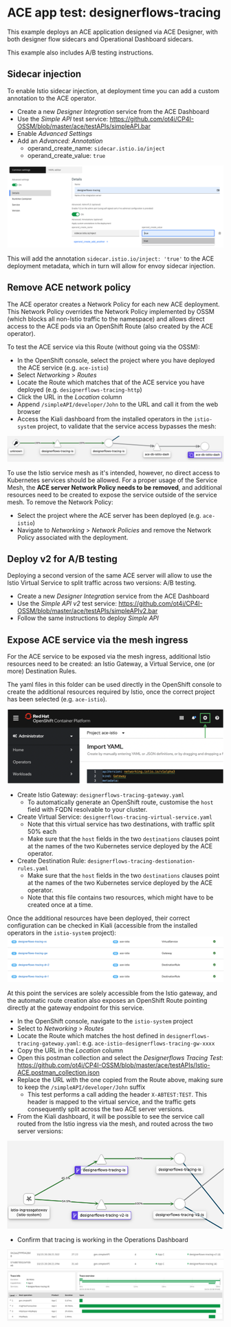 # ACE app test: designerflows-tracing
This example deploys an ACE application designed via ACE Designer, with both designer flow sidecars and Operational Dashboard sidecars.

This example also includes A/B testing instructions.

## Sidecar injection
To enable Istio sidecar injection, at deployment time you can add a custom annotation to the ACE operator.
- Create a new *Designer Integration* service from the ACE Dashboard
- Use the *Simple API* test service: https://github.com/ot4i/CP4I-OSSM/blob/master/ace/testAPIs/simpleAPI.bar
- Enable *Advanced Settings*
- Add an *Advanced: Annotation*
  - operand_create_name: `sidecar.istio.io/inject`
  - operand_create_value: `true`


![designerflows-tracing-annotation](https://github.com/ot4i/CP4I-OSSM/blob/master/images/designerflows-tracing-annotation.png)


This will add the annotation `sidecar.istio.io/inject: 'true'` to the ACE deployment metadata, which in turn will allow for envoy sidecar injection.

## Remove ACE network policy
The ACE operator creates a Network Policy for each new ACE deployment. This Network Policy overrides the Network Policy implemented by OSSM (which blocks all non-Istio traffic to the namespace) and allows direct access to the ACE pods via an OpenShift Route (also created by the ACE operator).

To test the ACE service via this Route (without going via the OSSM):
- In the OpenShift console, select the project where you have deployed the ACE service (e.g. `ace-istio`)
- Select *Networking* > *Routes*
- Locate the Route which matches that of the ACE service you have deployed (e.g. `designerflows-tracing-http`)
- Click the URL in the *Location* column
- Append `/simpleAPI/developer/John` to the URL and call it from the web browser
- Access the Kiali dashboard from the installed operators in the `istio-system` project, to validate that the service access bypasses the mesh:


![designerflows-tracing-direct](https://github.com/ot4i/CP4I-OSSM/blob/master/images/designerflows-tracing-direct.png)

To use the Istio service mesh as it's intended, however, no direct access to Kubernetes services should be allowed. For a proper usage of the Service Mesh, the **ACE server Network Policy needs to be removed**, and additional resources need to be created to expose the service outside of the service mesh. To remove the Network Policy:
- Select the project where the ACE server has been deployed (e.g. `ace-istio`)
- Navigate to *Networking* > *Network Policies* and remove the Network Policy associated with the deployment.

## Deploy v2 for A/B testing
Deploying a second version of the same ACE server will allow to use the Istio Virtual Service to split traffic across two versions: A/B testing.
- Create a new *Designer   Integration* service from the ACE Dashboard
- Use the *Simple API v2* test service: https://github.com/ot4i/CP4I-OSSM/blob/master/ace/testAPIs/simpleAPIv2.bar
- Follow the same instructions to deploy *Simple API*

## Expose ACE service via the mesh ingress
For the ACE service to be exposed via the mesh ingress, additional Istio resources need to be created: an Istio Gateway, a Virtual Service, one (or more) Destination Rules.

The yaml files in this folder can be used directly in the OpenShift console to create the additional resources required by Istio, once the correct project has been selected (e.g. `ace-istio`).


![ocp-add-resource](https://github.com/ot4i/CP4I-OSSM/blob/master/images/ocp-add-resource.png)
- Create Istio Gateway: `designerflows-tracing-gateway.yaml`
  - To automatically generate an OpenShift route, customise the `host` field with FQDN resolvable to your cluster.
- Create Virtual Service: `designerflows-tracing-virtual-service.yaml`
  - Note that this virtual service has two destinations, with traffic split 50% each
  - Make sure that the `host` fields in the two `destinations` clauses point at the names of the two Kubernetes service deployed by the ACE operator.
- Create Destination Rule: `designerflows-tracing-destionation-rules.yaml`
  - Make sure that the `host` fields in the two `destinations` clauses point at the names of the two Kubernetes service deployed by the ACE operator.
  - Note that this file contains two resources, which might have to be created once at a time.

Once the additional resources have been deployed, their correct configuration can be checked in Kiali (accessible from the installed operators in the `istio-system` project):
![designerflows-tracing-kiali-config](https://github.com/ot4i/CP4I-OSSM/blob/master/images/designerflows-tracing-kiali-config.png)

At this point the services are solely accessible from the Istio gateway, and the automatic route creation also exposes an OpenShift Route pointing directly at the gateway endpoint for this service.

- In the OpenShift console, navigate to the `istio-system` project
- Select to *Networking* > *Routes*
- Locate the Route which matches the host defined in `designerflows-tracing-gateway.yaml`: e.g. `ace-istio-designerflows-tracing-gw-xxxx`
- Copy the URL in the *Location* column
- Open this postman collection and select the *Designerflows Tracing Test*: https://github.com/ot4i/CP4I-OSSM/blob/master/ace/testAPIs/Istio-ACE.postman_collection.json
- Replace the URL with the one copied from the Route above, making sure to keep the `/simpleAPI/developer/John` suffix
  -  This test performs a call adding the header `X-ABTEST:TEST`. This header is mapped to the virtual service, and the traffic gets consequently split across the two ACE server versions.
- From the Kiali dashboard, it will be possible to see the service call routed from the Istio ingress via the mesh, and routed across the two server versions:


![designerflows-tracing-kiali](https://github.com/ot4i/CP4I-OSSM/blob/master/images/designerflows-tracing-kiali.png)


- Confirm that tracing is working in the Operations Dashboard


![designerflows-tracing-2versions](https://github.com/ot4i/CP4I-OSSM/blob/master/images/designerflows-tracing-2versions.png)
![simpleapi-tracing](https://github.com/ot4i/CP4I-OSSM/blob/master/images/smipleapi-tracing.png)

